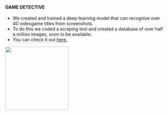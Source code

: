 <h4> GAME DETECTIVE </h4>

- We created and trained a deep learning model that can recognize over 40 videogame titles from screenshots. 
- To do this we coded a scraping tool and created a database of over half a million images, soon to be available.
- You can check it out [here.](https://mauro-vb-game-shazam-appapp-streamlit-front-cezsjk.streamlit.app/)


<img src="https://user-images.githubusercontent.com/5545123/207888693-9af75b99-5771-41d5-8436-efb2c5ade7a4.png" width="200" height="200">
